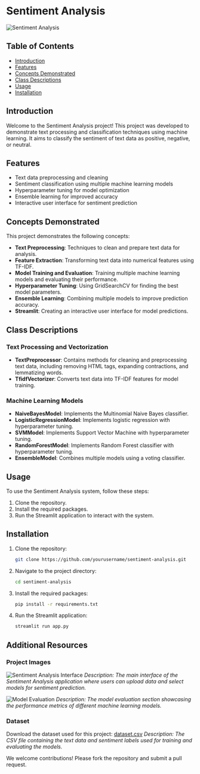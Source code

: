# Sentiment Analysis

![Sentiment Analysis](Sentiment_Analysis.png)

## Table of Contents

- [Introduction](#introduction)
- [Features](#features)
- [Concepts Demonstrated](#concepts-demonstrated)
- [Class Descriptions](#class-descriptions)
- [Usage](#usage)
- [Installation](#installation)

## Introduction

Welcome to the Sentiment Analysis project! This project was developed to demonstrate text processing and classification techniques using machine learning. It aims to classify the sentiment of text data as positive, negative, or neutral.

## Features

- Text data preprocessing and cleaning
- Sentiment classification using multiple machine learning models
- Hyperparameter tuning for model optimization
- Ensemble learning for improved accuracy
- Interactive user interface for sentiment prediction

## Concepts Demonstrated

This project demonstrates the following concepts:

- **Text Preprocessing**: Techniques to clean and prepare text data for analysis.
- **Feature Extraction**: Transforming text data into numerical features using TF-IDF.
- **Model Training and Evaluation**: Training multiple machine learning models and evaluating their performance.
- **Hyperparameter Tuning**: Using GridSearchCV for finding the best model parameters.
- **Ensemble Learning**: Combining multiple models to improve prediction accuracy.
- **Streamlit**: Creating an interactive user interface for model predictions.

## Class Descriptions

### Text Processing and Vectorization

- **TextPreprocessor**: Contains methods for cleaning and preprocessing text data, including removing HTML tags, expanding contractions, and lemmatizing words.
- **TfidfVectorizer**: Converts text data into TF-IDF features for model training.

### Machine Learning Models

- **NaiveBayesModel**: Implements the Multinomial Naive Bayes classifier.
- **LogisticRegressionModel**: Implements logistic regression with hyperparameter tuning.
- **SVMModel**: Implements Support Vector Machine with hyperparameter tuning.
- **RandomForestModel**: Implements Random Forest classifier with hyperparameter tuning.
- **EnsembleModel**: Combines multiple models using a voting classifier.

## Usage

To use the Sentiment Analysis system, follow these steps:

1. Clone the repository.
2. Install the required packages.
3. Run the Streamlit application to interact with the system.

## Installation

1. Clone the repository:
    ```bash
    git clone https://github.com/yourusername/sentiment-analysis.git
    ```
2. Navigate to the project directory:
    ```bash
    cd sentiment-analysis
    ```
3. Install the required packages:
    ```bash
    pip install -r requirements.txt
    ```
4. Run the Streamlit application:
    ```bash
    streamlit run app.py
    ```

## Additional Resources

### Project Images

![Sentiment Analysis Interface](path_to_interface_image.png)
*Description: The main interface of the Sentiment Analysis application where users can upload data and select models for sentiment prediction.*

![Model Evaluation](path_to_evaluation_image.png)
*Description: The model evaluation section showcasing the performance metrics of different machine learning models.*

### Dataset

Download the dataset used for this project:
[dataset.csv](path_to_dataset.csv)
*Description: The CSV file containing the text data and sentiment labels used for training and evaluating the models.*

We welcome contributions! Please fork the repository and submit a pull request.
